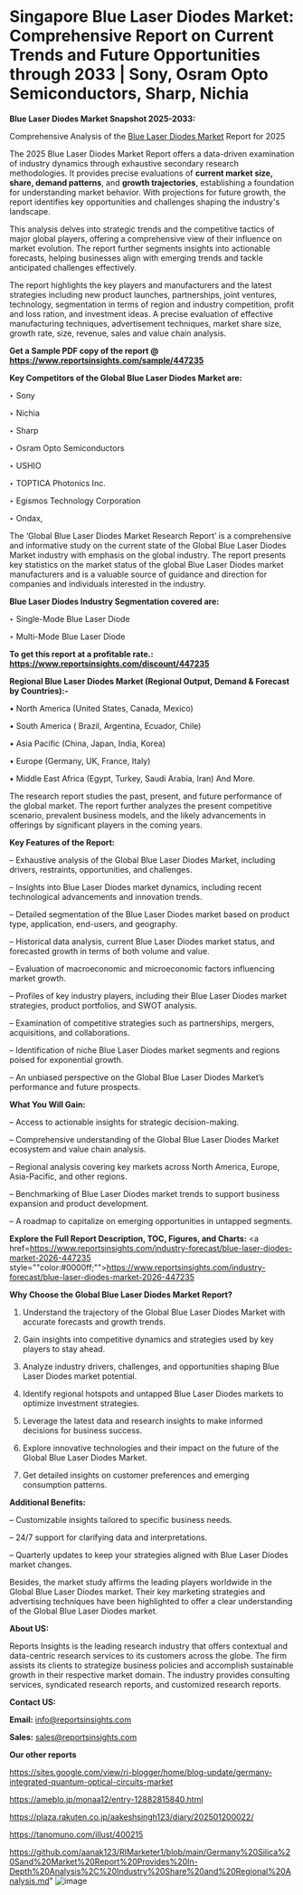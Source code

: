 # Singapore Blue Laser Diodes Market: Comprehensive Report on Current Trends and Future Opportunities through 2033 | Sony, Osram Opto Semiconductors, Sharp, Nichia

<strong>Blue Laser Diodes Market Snapshot 2025-2033:</strong>

Comprehensive Analysis of the <a href=https://www.reportsinsights.com/sample/447235>Blue Laser Diodes Market</a> Report for 2025

The 2025 Blue Laser Diodes Market Report offers a data-driven examination of industry dynamics through exhaustive secondary research methodologies. It provides precise evaluations of <strong>current market size, share, demand patterns</strong>, and <strong>growth trajectories</strong>, establishing a foundation for understanding market behavior. With projections for future growth, the report identifies key opportunities and challenges shaping the industry's landscape.

This analysis delves into strategic trends and the competitive tactics of major global players, offering a comprehensive view of their influence on market evolution. The report further segments insights into actionable forecasts, helping businesses align with emerging trends and tackle anticipated challenges effectively.

The report highlights the key players and manufacturers and the latest strategies including new product launches, partnerships, joint ventures, technology, segmentation in terms of region and industry competition, profit and loss ration, and investment ideas. A precise evaluation of effective manufacturing techniques, advertisement techniques, market share size, growth rate, size, revenue, sales and value chain analysis.

<strong>Get a Sample PDF copy of the report @ <a href=https://www.reportsinsights.com/sample/447235 style=color:#0000ff;>https://www.reportsinsights.com/sample/447235</a></strong>

<strong>Key Competitors of the Global Blue Laser Diodes Market are:</strong>

‣ Sony

‣ Nichia

‣ Sharp

‣ Osram Opto Semiconductors

‣ USHIO

‣ TOPTICA Photonics Inc.

‣ Egismos Technology Corporation

‣ Ondax,

The ‘Global Blue Laser Diodes Market Research Report’ is a comprehensive and informative study on the current state of the Global Blue Laser Diodes Market industry with emphasis on the global industry. The report presents key statistics on the market status of the global Blue Laser Diodes market manufacturers and is a valuable source of guidance and direction for companies and individuals interested in the industry.

<strong>Blue Laser Diodes Industry Segmentation covered are:</strong>

‣ Single-Mode Blue Laser Diode

‣ Multi-Mode Blue Laser Diode

<strong>To get this report at a profitable rate.: <a href=https://www.reportsinsights.com/discount/447235 style=color:#0000ff;>https://www.reportsinsights.com/discount/447235</a></strong>

<strong>Regional Blue Laser Diodes Market (Regional Output, Demand &amp; Forecast by Countries):-</strong>

• North America (United States, Canada, Mexico)

• South America ( Brazil, Argentina, Ecuador, Chile)

• Asia Pacific (China, Japan, India, Korea)

• Europe (Germany, UK, France, Italy)

• Middle East Africa (Egypt, Turkey, Saudi Arabia, Iran) And More.

The research report studies the past, present, and future performance of the global market. The report further analyzes the present competitive scenario, prevalent business models, and the likely advancements in offerings by significant players in the coming years.

<strong>Key Features of the Report:</strong>

– Exhaustive analysis of the Global Blue Laser Diodes Market, including drivers, restraints, opportunities, and challenges.

– Insights into Blue Laser Diodes market dynamics, including recent technological advancements and innovation trends.

– Detailed segmentation of the Blue Laser Diodes market based on product type, application, end-users, and geography.

– Historical data analysis, current Blue Laser Diodes market status, and forecasted growth in terms of both volume and value.

– Evaluation of macroeconomic and microeconomic factors influencing market growth.

– Profiles of key industry players, including their Blue Laser Diodes market strategies, product portfolios, and SWOT analysis.

– Examination of competitive strategies such as partnerships, mergers, acquisitions, and collaborations.

– Identification of niche Blue Laser Diodes market segments and regions poised for exponential growth.

– An unbiased perspective on the Global Blue Laser Diodes Market’s performance and future prospects.

<strong>What You Will Gain:</strong>

– Access to actionable insights for strategic decision-making.

– Comprehensive understanding of the Global Blue Laser Diodes Market ecosystem and value chain analysis.

– Regional analysis covering key markets across North America, Europe, Asia-Pacific, and other regions.

– Benchmarking of Blue Laser Diodes market trends to support business expansion and product development.

– A roadmap to capitalize on emerging opportunities in untapped segments.

<strong>Explore the Full Report Description, TOC, Figures, and Charts:</strong>
<a href=https://www.reportsinsights.com/industry-forecast/blue-laser-diodes-market-2026-447235 style=""color:#0000ff;"">https://www.reportsinsights.com/industry-forecast/blue-laser-diodes-market-2026-447235</a>

<strong>Why Choose the Global Blue Laser Diodes Market Report?</strong>

1. Understand the trajectory of the Global Blue Laser Diodes Market with accurate forecasts and growth trends.

2. Gain insights into competitive dynamics and strategies used by key players to stay ahead.

3. Analyze industry drivers, challenges, and opportunities shaping Blue Laser Diodes market potential.

4. Identify regional hotspots and untapped Blue Laser Diodes markets to optimize investment strategies.

5. Leverage the latest data and research insights to make informed decisions for business success.

6. Explore innovative technologies and their impact on the future of the Global Blue Laser Diodes Market.

7. Get detailed insights on customer preferences and emerging consumption patterns.

<strong>Additional Benefits:</strong>

– Customizable insights tailored to specific business needs.

– 24/7 support for clarifying data and interpretations.

– Quarterly updates to keep your strategies aligned with Blue Laser Diodes market changes.

Besides, the market study affirms the leading players worldwide in the Global Blue Laser Diodes market. Their key marketing strategies and advertising techniques have been highlighted to offer a clear understanding of the Global Blue Laser Diodes market.

<strong><strong>About US</strong>:</strong>

Reports Insights is the leading research industry that offers contextual and data-centric research services to its customers across the globe. The firm assists its clients to strategize business policies and accomplish sustainable growth in their respective market domain. The industry provides consulting services, syndicated research reports, and customized research reports.

<strong>Contact US:</strong>

<p class=><b>Email:</b> <a href=mailto:info@reportsinsights.com>info@reportsinsights.com</a></p>
<p class=><b>Sales:</b> <a href=mailto:sales@reportsinsights.com>sales@reportsinsights.com</a></p>

<strong>Our other reports</strong>

<a href=https://sites.google.com/view/ri-blogger/home/blog-update/germany-integrated-quantum-optical-circuits-market>https://sites.google.com/view/ri-blogger/home/blog-update/germany-integrated-quantum-optical-circuits-market</a>

<a href=https://ameblo.jp/monaa12/entry-12882815840.html>https://ameblo.jp/monaa12/entry-12882815840.html</a>

<a href=https://plaza.rakuten.co.jp/aakeshsingh123/diary/202501200022/>https://plaza.rakuten.co.jp/aakeshsingh123/diary/202501200022/</a>

<a href=https://tanomuno.com/illust/400215>https://tanomuno.com/illust/400215</a>

<a href=https://github.com/aanak123/RIMarketer1/blob/main/Germany%20Silica%20Sand%20Market%20Report%20Provides%20In-Depth%20Analysis%2C%20Industry%20Share%20and%20Regional%20Analysis.md>https://github.com/aanak123/RIMarketer1/blob/main/Germany%20Silica%20Sand%20Market%20Report%20Provides%20In-Depth%20Analysis%2C%20Industry%20Share%20and%20Regional%20Analysis.md</a>"
![image](https://github.com/user-attachments/assets/578f307c-319b-4f3d-b688-0ebc2b00abc4)
